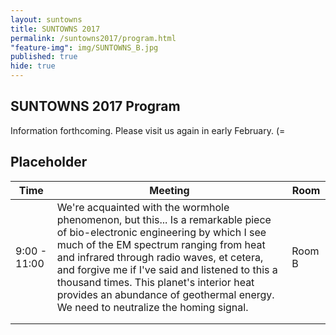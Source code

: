 ```yaml
---
layout: suntowns
title: SUNTOWNS 2017
permalink: /suntowns2017/program.html
"feature-img": img/SUNTOWNS_B.jpg
published: true
hide: true
---
```


## SUNTOWNS 2017 Program

<p>
Information forthcoming. Please visit us again in early February. (=
</p>


## Placeholder

| Time | Meeting | Room |
|---|---|---|
| 9:00 - 11:00 | We're acquainted with the wormhole phenomenon, but this... Is a remarkable piece of bio-electronic engineering by which I see much of the EM spectrum ranging from heat and infrared through radio waves, et cetera, and forgive me if I've said and listened to this a thousand times. This planet's interior heat provides an abundance of geothermal energy. We need to neutralize the homing signal. | Room B |
|   |   |   |
|   |   |   |

